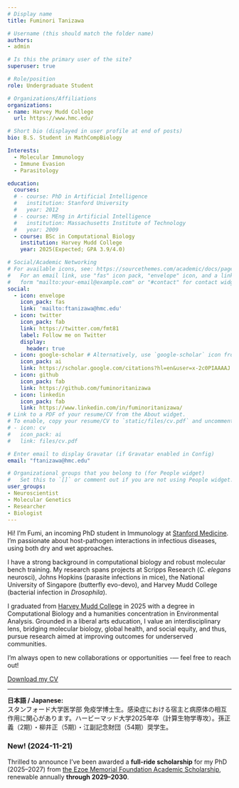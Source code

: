 ```yaml
---
# Display name
title: Fuminori Tanizawa

# Username (this should match the folder name)
authors:
- admin

# Is this the primary user of the site?
superuser: true

# Role/position
role: Undergraduate Student

# Organizations/Affiliations
organizations:
- name: Harvey Mudd College
  url: https://www.hmc.edu/

# Short bio (displayed in user profile at end of posts)
bio: B.S. Student in MathCompBiology

Interests:
  - Molecular Immunology
  - Immune Evasion
  - Parasitology

education:
  courses:
  # - course: PhD in Artificial Intelligence
  #   institution: Stanford University
  #   year: 2012
  # - course: MEng in Artificial Intelligence
  #   institution: Massachusetts Institute of Technology
  #   year: 2009
  - course: BSc in Computational Biology
    institution: Harvey Mudd College
    year: 2025(Expected; GPA 3.9/4.0)

# Social/Academic Networking
# For available icons, see: https://sourcethemes.com/academic/docs/page-builder/#icons
#   For an email link, use "fas" icon pack, "envelope" icon, and a link in the
#   form "mailto:your-email@example.com" or "#contact" for contact widget.
social:
  - icon: envelope
    icon_pack: fas
    link: 'mailto:ftanizawa@hmc.edu'
  - icon: twitter
    icon_pack: fab
    link: https://twitter.com/fmt81
    label: Follow me on Twitter
    display:
      header: true
  - icon: google-scholar # Alternatively, use `google-scholar` icon from `ai` icon pack
    icon_pack: ai
    link: https://scholar.google.com/citations?hl=en&user=x-2c0PIAAAAJ
  - icon: github
    icon_pack: fab
    link: https://github.com/fuminoritanizawa
  - icon: linkedin
    icon_pack: fab
    link: https://www.linkedin.com/in/fuminoritanizawa/
# Link to a PDF of your resume/CV from the About widget.
# To enable, copy your resume/CV to `static/files/cv.pdf` and uncomment the lines below.
# - icon: cv
#   icon_pack: ai
#   link: files/cv.pdf

# Enter email to display Gravatar (if Gravatar enabled in Config)
email: "ftanizawa@hmc.edu"

# Organizational groups that you belong to (for People widget)
#   Set this to `[]` or comment out if you are not using People widget.
user_groups:
- Neuroscientist
- Molecular Genetics
- Researcher
- Biologist
---
```

<section>
  <p>
    Hi! I’m Fumi, an incoming PhD student in Immunology at 
    <a href="https://med.stanford.edu/immunol.html" target="_blank">Stanford Medicine</a>. 
    I’m passionate about host-pathogen interactions in infectious diseases, using both dry and wet approaches.
  </p>

  <p>
    I have a strong background in computational biology and robust molecular bench training. 
    My research spans projects at Scripps Research (<em>C. elegans</em> neurosci), Johns Hopkins (parasite infections in mice), 
    the National University of Singapore (butterfly evo-devo), and Harvey Mudd College (bacterial infection in <em>Drosophila</em>).
  </p>

  <p>
    I graduated from <a href="https://www.hmc.edu/" target="_blank">Harvey Mudd College</a> in 2025 with a degree in Computational Biology 
    and a humanities concentration in Environmental Analysis. Grounded in a liberal arts education, I value an interdisciplinary lens, bridging molecular biology, global health, and social equity, and thus, pursue research aimed at improving outcomes for underserved communities.
  </p>

  <p>
    I’m always open to new collaborations or opportunities -— feel free to reach out!
  </p>

  <p>
    <i class="fas fa-download pr-1 fa-fw"></i>
    <a href="fuminoritanizawa_cv.pdf" download>Download my CV</a>
  </p>

  <hr>

  <p><strong>日本語 / Japanese:</strong><br>
  スタンフォード大学医学部 免疫学博士生。感染症における宿主と病原体の相互作用に関心があります。ハービーマッド大学2025年卒（計算生物学専攻）。孫正義（2期）・柳井正（5期）・江副記念財団（54期）奨学生。
  </p>
</section>

### New! (2024-11-21)
Thrilled to announce I’ve been awarded a **full-ride scholarship** for my PhD (2025–2027) from <a href="https://www.recruit-foundation.org/en/">the Ezoe Memorial Foundation Academic Scholarship</a>, renewable annually **through 2029–2030**.